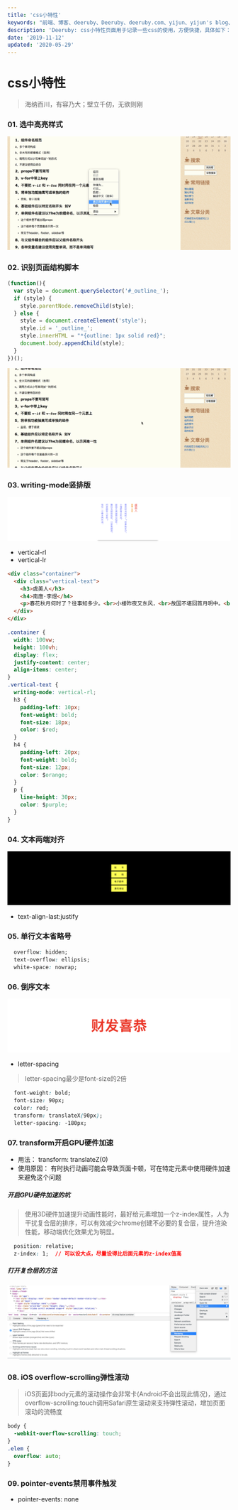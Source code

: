 ```yaml
---
title: 'css小特性'
keywords: "前端、博客、deeruby、Deeruby、deeruby.com、yijun、yijun's blog、css、选中样式高亮、识别页面结构、文字竖版排列、文本两端对齐、单行文本省略号、倒叙文本、GPU加速、ios弹性滚动、禁止事件触发"
description: 'Deeruby: css小特性页面用于记录一些css的使用，方便快捷，具体如下：选中样式高亮、识别页面结构、文字竖版排列、文本两端对齐、单行文本省略号、倒叙文本、GPU加速、ios弹性滚动、禁止事件触发'
date: '2019-11-12'
updated: '2020-05-29'
---
```


# css小特性

> 海纳百川，有容乃大；壁立千仞，无欲则刚

### 01. 选中高亮样式

![选中高亮样式](./../assets/selection.gif)

### 02. 识别页面结构脚本

```js
(function(){
  var style = document.querySelector('#_outline_');
  if (style) {
    style.parentNode.removeChild(style);
  } else {
    style = document.createElement('style');
    style.id = '_outline_';
    style.innerHTML = "*{outline: 1px solid red}";
    document.body.appendChild(style);
  }
})();
```

![识别页面结构脚本](./../assets/css_1.gif)

### 03. writing-mode竖排版

![writing-mode竖排版](./../assets/css_2.png)

- vertical-rl
- vertical-lr

```html
<div class="container">
  <div class="vertical-text">
    <h3>虞美人</h3>
    <h4>南唐·李煜</h4>
    <p>春花秋月何时了？往事知多少。<br>小楼昨夜又东风，<br>故国不堪回首月明中。<br>雕栏玉砌应犹在，只是朱颜改。<br>问君能有几多愁？<br>恰似一江春水向东流。</p>
  </div>
</div>
```

```css
.container {
  width: 100vw;
  height: 100vh;
  display: flex;
  justify-content: center;
  align-items: center;
}
.vertical-text {
  writing-mode: vertical-rl;
  h3 {
    padding-left: 10px;
    font-weight: bold;
    font-size: 18px;
    color: $red;
  }
  h4 {
    padding-left: 20px;
    font-weight: bold;
    font-size: 12px;
    color: $orange;
  }
  p {
    line-height: 30px;
    color: $purple;
  }
}
```

### 04. 文本两端对齐

![文本两端对齐](./../assets/css_3.png)

- text-align-last:justify

### 05. 单行文本省略号

```css
  overflow: hidden;
  text-overflow: ellipsis;
  white-space: nowrap;
```

### 06. 倒序文本

![倒序文本](./../assets/css_4.png)

- letter-spacing

> letter-spacing最少是font-size的2倍

```css
  font-weight: bold;
  font-size: 90px;
  color: red;
  transform: translateX(90px);
  letter-spacing: -180px;
```

### 07. transform开启GPU硬件加速

- 用法： transform: translateZ(0)
- 使用原因： 有时执行动画可能会导致页面卡顿，可在特定元素中使用硬件加速来避免这个问题

##### 开启GPU硬件加速的坑

> 使用3D硬件加速提升动画性能时，最好给元素增加一个z-index属性，人为干扰复合层的排序，可以有效减少chrome创建不必要的复合层，提升渲染性能，移动端优化效果尤为明显。

```css
  position: relative;
  z-index: 1;  // 可以设大点，尽量设得比后面元素的z-index值高
```

##### 打开复合层的方法

![打开复合层的方法](./../assets/css_5.png)

### 08. iOS overflow-scrolling弹性滚动

> iOS页面非body元素的滚动操作会非常卡(Android不会出现此情况)，通过overflow-scrolling:touch调用Safari原生滚动来支持弹性滚动，增加页面滚动的流畅度

```css
body {
  -webkit-overflow-scrolling: touch;
}
.elem {
  overflow: auto;
}
```

### 09. pointer-events禁用事件触发

- pointer-events: none
